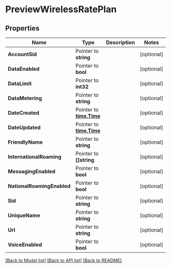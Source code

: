 # PreviewWirelessRatePlan

## Properties

Name | Type | Description | Notes
------------ | ------------- | ------------- | -------------
**AccountSid** | Pointer to **string** |  | [optional] 
**DataEnabled** | Pointer to **bool** |  | [optional] 
**DataLimit** | Pointer to **int32** |  | [optional] 
**DataMetering** | Pointer to **string** |  | [optional] 
**DateCreated** | Pointer to [**time.Time**](time.Time.md) |  | [optional] 
**DateUpdated** | Pointer to [**time.Time**](time.Time.md) |  | [optional] 
**FriendlyName** | Pointer to **string** |  | [optional] 
**InternationalRoaming** | Pointer to **[]string** |  | [optional] 
**MessagingEnabled** | Pointer to **bool** |  | [optional] 
**NationalRoamingEnabled** | Pointer to **bool** |  | [optional] 
**Sid** | Pointer to **string** |  | [optional] 
**UniqueName** | Pointer to **string** |  | [optional] 
**Url** | Pointer to **string** |  | [optional] 
**VoiceEnabled** | Pointer to **bool** |  | [optional] 

[[Back to Model list]](../README.md#documentation-for-models) [[Back to API list]](../README.md#documentation-for-api-endpoints) [[Back to README]](../README.md)


